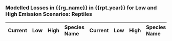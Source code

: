 

### Modelled Losses in {{rg_name}} in {{rpt_year}} for Low and High Emission Scenarios: Reptiles

| Current | Low | High | Species Name | Current | Low | High | Species Name |
|:-------:|:---:|:----:|:-------------|:-------:|:---:|:----:|:-------------|
